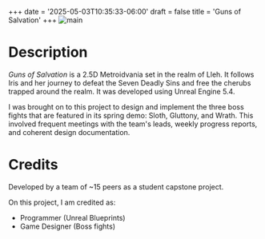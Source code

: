 +++
date = '2025-05-03T10:35:33-06:00'
draft = false
title = 'Guns of Salvation'
+++
![main](/JustinTAlexander-AWebsite/images/MainCapsule.PNG)

# Description
*Guns of Salvation* is a 2.5D Metroidvania set in the realm of Lleh. It follows Iris and her journey to defeat the Seven Deadly Sins and free the cherubs trapped around the realm. It was developed using Unreal Engine 5.4.

I was brought on to this project to design and implement the three boss fights that are featured in its spring demo: Sloth, Gluttony, and Wrath. This involved frequent meetings with the team's leads, weekly progress reports, and coherent design documentation.  

# Credits
Developed by a team of ~15 peers as a student capstone project.

On this project, I am credited as:
- Programmer (Unreal Blueprints)
- Game Designer (Boss fights)
